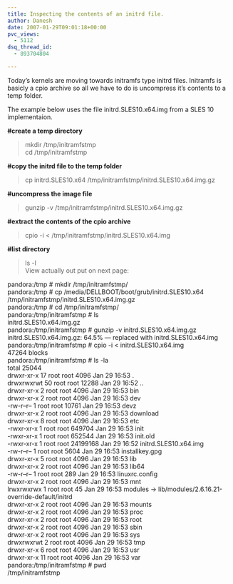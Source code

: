 ```yaml
---
title: Inspecting the contents of an initrd file.
author: Danesh
date: 2007-01-29T09:01:18+00:00
pvc_views:
  - 5112
dsq_thread_id:
  - 893704804

---
```

Today&#8217;s kernels are moving towards initramfs type initrd files. Initramfs is basicly a cpio archive so all we have to do is uncompress it&#8217;s contents to a temp folder.

The example below uses the file initrd.SLES10.x64.img from a SLES 10 implementaion.

**#create a temp directory**  
>mkdir /tmp/initramfstmp  
>cd /tmp/initramfstmp

**#copy the initrd file to the temp folder**  
>cp initrd.SLES10.x64 /tmp/initramfstmp/initrd.SLES10.x64.img.gz

**#uncompress the image file**  
>gunzip -v /tmp/initramfstmp/initrd.SLES10.x64.img.gz

**#extract the contents of the cpio archive**  
>cpio -i < /tmp/initramfstmp/initrd.SLES10.x64.img

**#list directory**  
>ls -l  
View actually out put on next page:

<!--more-->

pandora:/tmp # mkdir /tmp/initramfstmp/  
pandora:/tmp # cp /media/DELLBOOT/boot/grub/initrd.SLES10.x64 /tmp/initramfstmp/initrd.SLES10.x64.img.gz  
pandora:/tmp # cd /tmp/initramfstmp/  
pandora:/tmp/initramfstmp # ls  
initrd.SLES10.x64.img.gz  
pandora:/tmp/initramfstmp # gunzip -v initrd.SLES10.x64.img.gz  
initrd.SLES10.x64.img.gz: 64.5% &#8212; replaced with initrd.SLES10.x64.img  
pandora:/tmp/initramfstmp # cpio -i < initrd.SLES10.x64.img  
47264 blocks  
pandora:/tmp/initramfstmp # ls -la  
total 25044  
drwxr-xr-x 17 root root 4096 Jan 29 16:53 .  
drwxrwxrwt 50 root root 12288 Jan 29 16:52 ..  
drwxr-xr-x 2 root root 4096 Jan 29 16:53 bin  
drwxr-xr-x 2 root root 4096 Jan 29 16:53 dev  
-rw-r&#8211;r&#8211; 1 root root 10761 Jan 29 16:53 devz  
drwxr-xr-x 2 root root 4096 Jan 29 16:53 download  
drwxr-xr-x 8 root root 4096 Jan 29 16:53 etc  
-rwxr-xr-x 1 root root 649704 Jan 29 16:53 init  
-rwxr-xr-x 1 root root 652544 Jan 29 16:53 init.old  
-rwxr-xr-x 1 root root 24199168 Jan 29 16:52 initrd.SLES10.x64.img  
-rw-r&#8211;r&#8211; 1 root root 5604 Jan 29 16:53 installkey.gpg  
drwxr-xr-x 5 root root 4096 Jan 29 16:53 lib  
drwxr-xr-x 2 root root 4096 Jan 29 16:53 lib64  
-rw-r&#8211;r&#8211; 1 root root 289 Jan 29 16:53 linuxrc.config  
drwxr-xr-x 2 root root 4096 Jan 29 16:53 mnt  
lrwxrwxrwx 1 root root 45 Jan 29 16:53 modules -> lib/modules/2.6.16.21-override-default/initrd  
drwxr-xr-x 2 root root 4096 Jan 29 16:53 mounts  
drwxr-xr-x 2 root root 4096 Jan 29 16:53 proc  
drwxr-xr-x 2 root root 4096 Jan 29 16:53 root  
drwxr-xr-x 2 root root 4096 Jan 29 16:53 sbin  
drwxr-xr-x 2 root root 4096 Jan 29 16:53 sys  
drwxrwxrwt 2 root root 4096 Jan 29 16:53 tmp  
drwxr-xr-x 6 root root 4096 Jan 29 16:53 usr  
drwxr-xr-x 11 root root 4096 Jan 29 16:53 var  
pandora:/tmp/initramfstmp # pwd  
/tmp/initramfstmp